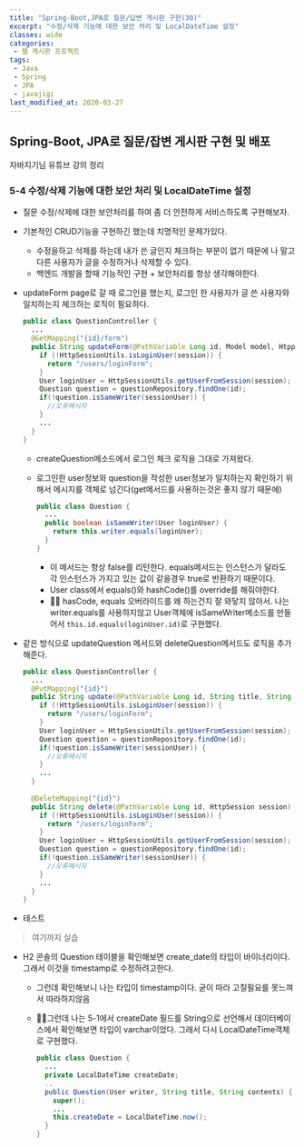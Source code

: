 ```yaml
---
title: "Spring-Boot,JPA로 질문/답변 게시판 구현(30)"
excerpt: "수정/삭제 기능에 대한 보안 처리 및 LocalDateTime 설정"
classes: wide
categories:
 - 웹 게시판 프로젝트
tags:
 - Java
 - Spring
 - JPA
 - javajigi
last_modified_at: 2020-03-27
---
```




## Spring-Boot, JPA로 질문/잡변 게시판 구현 및 배포

자바지기님 유튜브 강의 정리

### 5-4 수정/삭제 기능에 대한 보안 처리 및 LocalDateTime 설정

* 질문 수정/삭제에 대한 보안처리를 하여 좀 더 안전하게 서비스하도록 구현해보자.

* 기본적인 CRUD기능을 구현하긴 했는데 치명적인 문제가있다.

  * 수정을하고 삭제를 하는데 내가 쓴 글인지 체크하는 부분이 없기 때문에 나 말고 다른 사용자가 글을 수정하거나 삭제할 수 있다.
  * 백엔드 개발을 할때 기능적인 구현 + 보안처리를 항상 생각해야한다.

* updateForm page로 갈 때 로그인을 했는지, 로그인 한 사용자가 글 쓴 사용자와 일치하는지 체크하는 로직이 필요하다.

  ```java
  public class QuestionController {
    ...
    @GetMapping("{id}/form")
    public String updateForm(@PathVariable Long id, Model model, HtppSession session) {
      if (!HttpSessionUtils.isLoginUser(session)) {
        return "/users/loginForm";
      }
      User loginUser = HttpSessionUtils.getUserFromSession(session);
      Question question = questionRepository.findOne(id);
      if(!question.isSameWriter(sessionUser)) {
        //오류메시지
      } 
      ...
    }
  }
  ```

  * createQuestion메소드에서 로그인 체크 로직을 그대로 가져왔다.

  * 로그인한 user정보와 question을 작성한 user정보가 일치하는지 확인하기 위해서 메시지를 객체로 넘긴다(get메서드를 사용하는것은 좋지 않기 때문에)

    ```java
    public class Question {
      ...
      public boolean isSameWriter(User loginUser) {
        return this.writer.equals(loginUser);
      }
    }
    ```

    * 이 메서드는 항상 false를 리턴한다. equals메서드는 인스턴스가 달라도 각 인스턴스가 가지고 있는 값이 같을경우 true로 반환하기 때문이다.
    * User class에서 equals()와 hashCode()를 override를 해줘야한다.
    * :raising_hand_man: hasCode, equals 오버라이드를 왜 하는건지 잘 와닿지 않아서. 나는 writer.equals를 사용하지않고 User객체에 isSameWriter메소드를 만들어서 `this.id.equals(loginUser.id)`로 구현했다.

* 같은 방식으로 updateQuestion 메서드와 deleteQuestion메서드도 로직을 추가해준다.

  ```java
  public class QuestionController {
    ...
    @PutMapping("{id}")
    public String update(@PathVariable Long id, String title, String contents, HttpSession session) {
      if (!HttpSessionUtils.isLoginUser(session)) {
        return "/users/loginForm";
      }
      User loginUser = HttpSessionUtils.getUserFromSession(session);
      Question question = questionRepository.findOne(id);
      if(!question.isSameWriter(sessionUser)) {
        //오류메시지
      }
      ...
    }
      
    @DeleteMapping("{id}")
    public String delete(@PathVariable Long id, HttpSession session) {
      if (!HttpSessionUtils.isLoginUser(session)) {
        return "/users/loginForm";
      }
      User loginUser = HttpSessionUtils.getUserFromSession(session);
      Question question = questionRepository.findOne(id);
      if(!question.isSameWriter(sessionUser)) {
        //오류메시지
      }
      ...
    }
  }
  ```

* 테스트

> 여기까지 실습

* H2 콘솔의 Question 테이블을 확인해보면 create_date의 타입이 바이너리이다. 그래서 이것을 timestamp로 수정하려고한다.
  
  * 그런데 확인해보니 나는 타입이 timestamp이다. 굳이 따라 고칠필요를 못느껴서 따라하지않음
  
  * :raising_hand_man:그런데 나는 5-1에서 createDate 필드를 String으로 선언해서 데이터베이스에서 확인해보면 타입이 varchar이었다. 그래서 다시 LocalDateTime객체로 구현했다.
  
    ```java
    public class Question {
      ...
      private LocalDateTime createDate;
      ..
      public Question(User writer, String title, String contents) {
        super();
        ...
        this.createDate = LocalDateTime.now();
      }
    }
    ```
  
    

